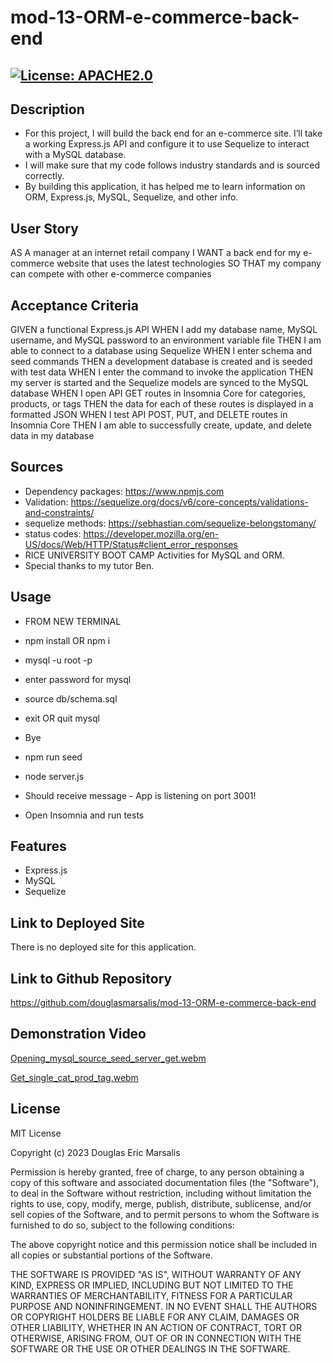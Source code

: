 # mod-13-ORM-e-commerce-back-end

## [![License: APACHE2.0](https://img.shields.io/badge/License:_MIT-orange)](https://opensource.org/license/mit/)

## Description
* For this project, I will build the back end for an e-commerce site. I’ll take a working Express.js API and configure it to use Sequelize to interact with a MySQL database.
* I will make sure that my code follows industry standards and is sourced correctly.
* By building this application, it has helped me to learn information on ORM, Express.js, MySQL, Sequelize, and other info.

## User Story
AS A manager at an internet retail company
I WANT a back end for my e-commerce website that uses the latest technologies
SO THAT my company can compete with other e-commerce companies

## Acceptance Criteria
GIVEN a functional Express.js API
WHEN I add my database name, MySQL username, and MySQL password to an environment variable file
THEN I am able to connect to a database using Sequelize
WHEN I enter schema and seed commands
THEN a development database is created and is seeded with test data
WHEN I enter the command to invoke the application
THEN my server is started and the Sequelize models are synced to the MySQL database
WHEN I open API GET routes in Insomnia Core for categories, products, or tags
THEN the data for each of these routes is displayed in a formatted JSON
WHEN I test API POST, PUT, and DELETE routes in Insomnia Core
THEN I am able to successfully create, update, and delete data in my database

## Sources
* Dependency packages: https://www.npmjs.com 
* Validation: https://sequelize.org/docs/v6/core-concepts/validations-and-constraints/
* sequelize methods: https://sebhastian.com/sequelize-belongstomany/
* status codes: https://developer.mozilla.org/en-US/docs/Web/HTTP/Status#client_error_responses 
* RICE UNIVERSITY BOOT CAMP Activities for MySQL and ORM.
* Special thanks to my tutor Ben.

## Usage
* FROM NEW TERMINAL
* npm install OR npm i
* mysql -u root -p
* enter password for mysql
* source db/schema.sql
* exit OR quit mysql
* Bye

* npm run seed
* node server.js
* Should receive message - App is listening on port 3001!

* Open Insomnia and run tests

## Features
* Express.js
* MySQL
* Sequelize

## Link to Deployed Site

There is no deployed site for this application.

## Link to Github Repository

https://github.com/douglasmarsalis/mod-13-ORM-e-commerce-back-end

## Demonstration Video
  
[Opening_mysql_source_seed_server_get.webm](https://github.com/douglasmarsalis/mod-13-ORM-e-commerce-back-end/assets/112460009/c685649a-8748-409e-bf2a-f024da2724cf)

[Get_single_cat_prod_tag.webm](https://github.com/douglasmarsalis/mod-13-ORM-e-commerce-back-end/assets/112460009/0c9ce7c3-25c1-451a-ad0e-4ed7b187ae6e)



## License
MIT License

Copyright (c) 2023 Douglas Eric Marsalis

Permission is hereby granted, free of charge, to any person obtaining a copy
of this software and associated documentation files (the "Software"), to deal
in the Software without restriction, including without limitation the rights
to use, copy, modify, merge, publish, distribute, sublicense, and/or sell
copies of the Software, and to permit persons to whom the Software is
furnished to do so, subject to the following conditions:

The above copyright notice and this permission notice shall be included in all
copies or substantial portions of the Software.

THE SOFTWARE IS PROVIDED "AS IS", WITHOUT WARRANTY OF ANY KIND, EXPRESS OR
IMPLIED, INCLUDING BUT NOT LIMITED TO THE WARRANTIES OF MERCHANTABILITY,
FITNESS FOR A PARTICULAR PURPOSE AND NONINFRINGEMENT. IN NO EVENT SHALL THE
AUTHORS OR COPYRIGHT HOLDERS BE LIABLE FOR ANY CLAIM, DAMAGES OR OTHER
LIABILITY, WHETHER IN AN ACTION OF CONTRACT, TORT OR OTHERWISE, ARISING FROM,
OUT OF OR IN CONNECTION WITH THE SOFTWARE OR THE USE OR OTHER DEALINGS IN THE
SOFTWARE.
